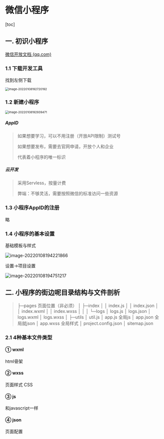 # 微信小程序

[toc]

## 一.  初识小程序

[微信开放文档 (qq.com)](https://developers.weixin.qq.com/miniprogram/dev/framework/)



### 1.1 下载开发工具

找到左侧下载

<img src="https://typora-imagebed.oss-cn-beijing.aliyuncs.com/img/image-20220108192720192.png" alt="image-20220108192720192" style="zoom: 67%;" />

### 1.2  新建小程序

<img src="https://typora-imagebed.oss-cn-beijing.aliyuncs.com/img/image-20220108192939471.png" alt="image-20220108192939471" style="zoom: 67%;" />

##### AppID

>如果想要学习，可以不用注册（开放API限制）测试号
>
>如果想要发布，需要去官网申请，开放个人和企业
>
>代表着小程序的唯一标识

##### 云开发

>采用Servless，按量计费
>
>弊端：不够灵活，需要按照微信的标准访问一些资源

### 1.3  小程序AppID的注册

略

### 1.4  小程序的基本设置

基础模板与样式

![image-20220108194221866](https://typora-imagebed.oss-cn-beijing.aliyuncs.com/img/image-20220108194221866.png)



设置->项目设置

![image-20220108194751217](https://typora-imagebed.oss-cn-beijing.aliyuncs.com/img/image-20220108194751217.png)

## 二.  小程序的街边呢目录结构与文件剖析

> ├─pages    页面位置（非必须）
> │  ├─index
> │  │      index.js
> │  │      index.json
> │  │      index.wxml
> │  │      index.wxss
> │  │
> │  └─logs
> │          logs.js
> │          logs.json
> │          logs.wxml
> │          logs.wxss
> │
> ├─utils
> │       util.js
> │  app.js  全局js
> │  app.json   全局就json
> │  app.wxss   全局样式
> │  project.config.json
> │  sitemap.json

### 2.1  4种基本文件类型

#### ①  wxml

html骨架

#### ②  wxss

页面样式   CSS

#### ③  js

和javascript一样

#### ④  json

页面配置

